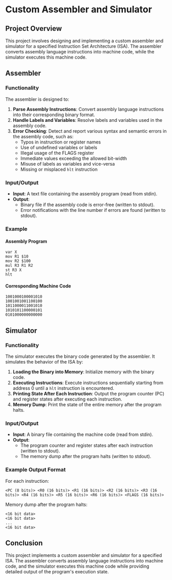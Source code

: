 # Custom Assembler and Simulator

## Project Overview
This project involves designing and implementing a custom assembler and simulator for a specified Instruction Set Architecture (ISA). The assembler converts assembly language instructions into machine code, while the simulator executes this machine code.

## Assembler
### Functionality
The assembler is designed to:
1. **Parse Assembly Instructions**: Convert assembly language instructions into their corresponding binary format.
2. **Handle Labels and Variables**: Resolve labels and variables used in the assembly code.
3. **Error Checking**: Detect and report various syntax and semantic errors in the assembly code, such as:
   - Typos in instruction or register names
   - Use of undefined variables or labels
   - Illegal usage of the FLAGS register
   - Immediate values exceeding the allowed bit-width
   - Misuse of labels as variables and vice-versa
   - Missing or misplaced `hlt` instruction

### Input/Output
- **Input**: A text file containing the assembly program (read from stdin).
- **Output**: 
  - Binary file if the assembly code is error-free (written to stdout).
  - Error notifications with the line number if errors are found (written to stdout).

### Example
#### Assembly Program
```assembly
var X
mov R1 $10
mov R2 $100
mul R3 R1 R2
st R3 X
hlt
```

#### Corresponding Machine Code
```plaintext
1001000100001010
1001001001100100
1011000011001010
1010101100000101
0101000000000000
```

## Simulator
### Functionality
The simulator executes the binary code generated by the assembler. It simulates the behavior of the ISA by:
1. **Loading the Binary into Memory**: Initialize memory with the binary code.
2. **Executing Instructions**: Execute instructions sequentially starting from address 0 until a `hlt` instruction is encountered.
3. **Printing State After Each Instruction**: Output the program counter (PC) and register states after executing each instruction.
4. **Memory Dump**: Print the state of the entire memory after the program halts.

### Input/Output
- **Input**: A binary file containing the machine code (read from stdin).
- **Output**: 
  - The program counter and register states after each instruction (written to stdout).
  - The memory dump after the program halts (written to stdout).

### Example Output Format
For each instruction:
```plaintext
<PC (8 bits)> <R0 (16 bits)> <R1 (16 bits)> <R2 (16 bits)> <R3 (16 bits)> <R4 (16 bits)> <R5 (16 bits)> <R6 (16 bits)> <FLAGS (16 bits)>
```

Memory dump after the program halts:
```plaintext
<16 bit data>
<16 bit data>
...
<16 bit data>
```

## Conclusion
This project implements a custom assembler and simulator for a specified ISA. The assembler converts assembly language instructions into machine code, and the simulator executes this machine code while providing detailed output of the program's execution state.
